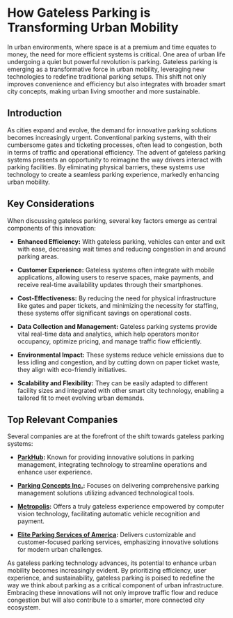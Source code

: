 # How Gateless Parking is Transforming Urban Mobility

In urban environments, where space is at a premium and time equates to money, the need for more efficient systems is critical. One area of urban life undergoing a quiet but powerful revolution is parking. Gateless parking is emerging as a transformative force in urban mobility, leveraging new technologies to redefine traditional parking setups. This shift not only improves convenience and efficiency but also integrates with broader smart city concepts, making urban living smoother and more sustainable.

## Introduction

As cities expand and evolve, the demand for innovative parking solutions becomes increasingly urgent. Conventional parking systems, with their cumbersome gates and ticketing processes, often lead to congestion, both in terms of traffic and operational efficiency. The advent of gateless parking systems presents an opportunity to reimagine the way drivers interact with parking facilities. By eliminating physical barriers, these systems use technology to create a seamless parking experience, markedly enhancing urban mobility.

## Key Considerations

When discussing gateless parking, several key factors emerge as central components of this innovation:

- **Enhanced Efficiency:** With gateless parking, vehicles can enter and exit with ease, decreasing wait times and reducing congestion in and around parking areas.
  
- **Customer Experience:** Gateless systems often integrate with mobile applications, allowing users to reserve spaces, make payments, and receive real-time availability updates through their smartphones.

- **Cost-Effectiveness:** By reducing the need for physical infrastructure like gates and paper tickets, and minimizing the necessity for staffing, these systems offer significant savings on operational costs.

- **Data Collection and Management:** Gateless parking systems provide vital real-time data and analytics, which help operators monitor occupancy, optimize pricing, and manage traffic flow efficiently.

- **Environmental Impact:** These systems reduce vehicle emissions due to less idling and congestion, and by cutting down on paper ticket waste, they align with eco-friendly initiatives.

- **Scalability and Flexibility:** They can be easily adapted to different facility sizes and integrated with other smart city technology, enabling a tailored fit to meet evolving urban demands.

## Top Relevant Companies

Several companies are at the forefront of the shift towards gateless parking systems:

- **[ParkHub](/dir/parkhub):** Known for providing innovative solutions in parking management, integrating technology to streamline operations and enhance user experience.

- **[Parking Concepts Inc.](/dir/parking_concepts_inc):** Focuses on delivering comprehensive parking management solutions utilizing advanced technological tools.

- **[Metropolis](/dir/metropolis):** Offers a truly gateless experience empowered by computer vision technology, facilitating automatic vehicle recognition and payment.

- **[Elite Parking Services of America](/dir/elite_parking_services_of_america):** Delivers customizable and customer-focused parking services, emphasizing innovative solutions for modern urban challenges.

As gateless parking technology advances, its potential to enhance urban mobility becomes increasingly evident. By prioritizing efficiency, user experience, and sustainability, gateless parking is poised to redefine the way we think about parking as a critical component of urban infrastructure. Embracing these innovations will not only improve traffic flow and reduce congestion but will also contribute to a smarter, more connected city ecosystem.